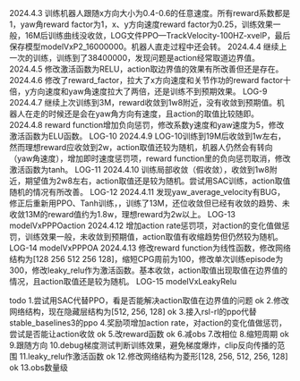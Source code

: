 2024.4.3 训练机器人跟随x方向大小为0.4-0.6的任意速度。所有reward系数都是1，yaw角reward factor为1，x、y方向速度reward factor为0.25，训练效果一般，16M后训练曲线没收敛，LOG文件PPO—TrackVelocity-100HZ-xvelP，最后保存模型modelVxP2_16000000。机器人直走过程中还会转。
2024.4.4 继续上一次的训练，训练到了38400000，发现问题是action经常取道边界值。
2024.4.5 修改激活函数为RELU，action取边界值的效果有所改善但还是存在。
2024.4.6 修改了reward_factor，拉大了x方向速度和关节作功的reward factor十倍，y方向速度和yaw角速度拉大了两倍，还是训练不到预期效果。 LOG-9
2024.4.7 继续上次训练到3M，reward收敛到1w8附近，没有收敛到预期值。机器人在走的时候还是会在yaw角方向有速度，且action的取值比较随即。
2024.4.8 reward function增加负向惩罚，修改系数y速度和yaw速度为5，修改激活函数为ELU函数。 LOG-10
2024.4.9 LOG-10训练到19M后收敛到1w左右，然而理想reward应收敛到2w，action取值还较为随机，机器人仍然会有转向（yaw角速度），增加即时速度惩罚项，reward function里的负向惩罚取消，修改激活函数为tanh。 LOG-11
2024.4.10 训练局部收敛（假收敛），收敛到1w8附近，期望值为2w8左右，action取值还是较为随机。尝试用SAC训练，action取值随机的情况有所改善。 LOG-12
2024.4.11 发现yaw_average_velocity有BUG，修正后重新用PPO、Tanh训练，，训练了13M，还位收敛但已经有收敛的趋势、未收敛13M的reward值约为1.8w，理想reward为2w以上。 LOG-13 modelVxPPPOaction
2024.4.12 增加action rate惩罚项，对action的变化值做惩罚，训练效果一般，未收敛到预期值，action取值有收缩趋势但仍然较为随机。 LOG-14 modelVxPPPOA
2024.4.13 修改reward function为线性函数，修改网络结构为[128 256 512 256 128]，缩短CPG周前为100，修改单次训练episode为300，修改leaky_relu作为激活函数。基本收敛，action取值出现取值在边界值的情况，且action取值还是较为随机。 LOG-15 modelVxLeakyRelu


todo
1.尝试用SAC代替PPO，看是否能解决action取值在边界值的问题 ok
2.修改网络结构，现在隐藏层结构为[512, 256, 128] ok
3.接入rsl-rl的ppo代替stable_baselines3的ppo
4.奖励项增加action rate，对action的变化值做惩罚，尝试是否能让action收敛 ok
5.改reward函数 ok
6.减obs 
7.改相位 
8.缩短周期 ok
9.跟随方向 
10.debug梯度测试判断训练效果，避免梯度爆炸，clip反向传播的范围
11.leaky_relu作激活函数 ok
12.修改网络结构为菱形[128, 256, 512, 256, 128] ok
13.obs数量级
